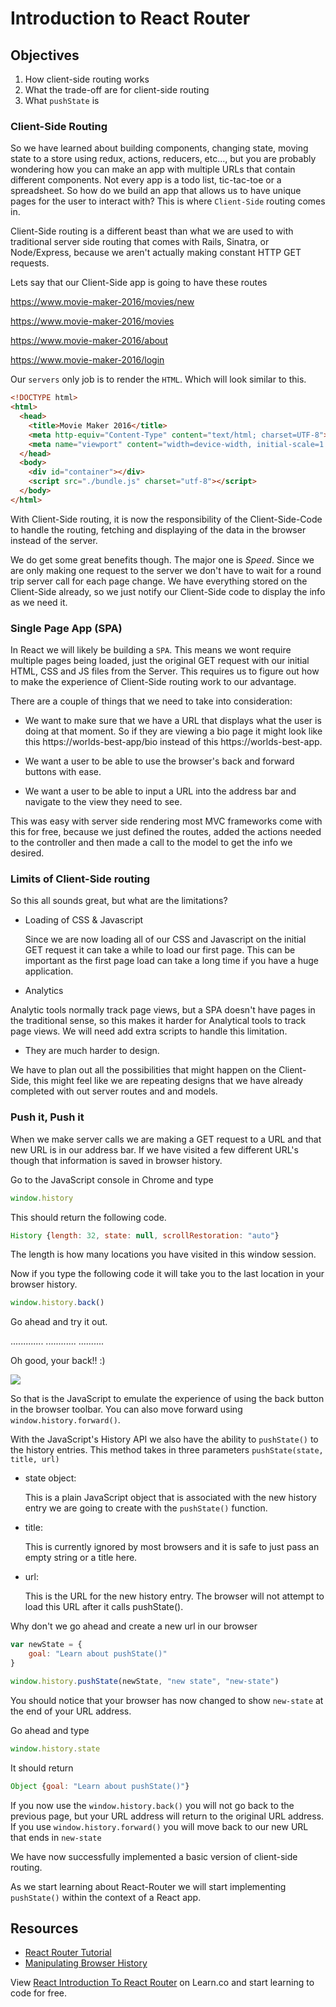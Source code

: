 # Introduction to React Router
## Objectives

1. How client-side routing works
2. What the trade-off are for client-side routing
3. What `pushState` is


### Client-Side Routing

So we have learned about building components, changing state, moving state to a store using redux, actions, reducers, etc..., but you are probably wondering how you can make an app with multiple URLs that contain different components. Not every app is a todo list, tic-tac-toe or a spreadsheet. So how do we build an app that allows us to have unique pages for the user to interact with? This is where `Client-Side` routing comes in.  

Client-Side routing is a different beast than what we are used to with traditional server side routing that comes with Rails, Sinatra, or Node/Express, because we aren't actually making constant HTTP GET requests.

Lets say that our Client-Side app is going to have these routes

https://www.movie-maker-2016/movies/new

https://www.movie-maker-2016/movies

https://www.movie-maker-2016/about

https://www.movie-maker-2016/login

Our `servers` only job is to render the `HTML`. Which will look similar to this.

```html
<!DOCTYPE html>
<html>
  <head>
    <title>Movie Maker 2016</title>
    <meta http-equiv="Content-Type" content="text/html; charset=UTF-8">
    <meta name="viewport" content="width=device-width, initial-scale=1.0">
  </head>
  <body>
    <div id="container"></div>
    <script src="./bundle.js" charset="utf-8"></script>
  </body>
</html>
```

With Client-Side routing, it is now the responsibility of the Client-Side-Code to handle the routing, fetching and displaying of the data in the browser instead of the server.

We do get some great benefits though. The major one is *Speed*. Since we are only making one request to the server we don't have to wait for a round trip server call for each page change. We have everything stored on the Client-Side already, so we just notify our Client-Side code to display the info as we need it.

### Single Page App (SPA)

In React we will likely be building a `SPA`. This means we wont require multiple pages being loaded, just the original GET request with our initial HTML, CSS and JS files from the Server. This requires us to figure out how to make the experience of Client-Side routing work to our advantage.

There are a couple of things that we need to take into consideration:

* We want to make sure that we have a URL that displays what the user is doing at that moment. So if they are viewing a bio page it might look like this https://worlds-best-app/bio instead of this https://worlds-best-app.

* We want a user to be able to use the browser's back and forward buttons with ease.

* We want a user to be able to input a URL into the address bar and navigate to the view they need to see.

This was easy with server side rendering most MVC frameworks come with this for free, because we just defined the routes, added the actions needed to the controller and then made a call to the model to get the info we desired.


### Limits of Client-Side routing

So this all sounds great, but what are the limitations?

* Loading of CSS & Javascript

  Since we are now loading all of our CSS and Javascript on the initial GET request it can take a while to load our first page. This can be important as the first page load can take a long time if you have a huge application.

 * Analytics

  Analytic tools normally track page views, but a SPA doesn't have pages in the traditional sense, so this makes it harder for Analytical tools to track page views. We will need add extra scripts to handle this limitation.

  * They are much harder to design.

  We have to plan out all the possibilities that might happen on the Client-Side, this might feel like we are repeating designs that we have already completed with out server routes and and models.

### Push it, Push it

When we make server calls we are making a GET request to a URL and that new URL is in our address bar. If we have visited a few different URL's though that information is saved in browser history.

Go to the JavaScript console in Chrome and type

```JavaScript
window.history
```

This should return the following code.

```JavaScript
History {length: 32, state: null, scrollRestoration: "auto"}
```

The length is how many locations you have visited in this window session.

Now if you type the following code it will take you to the last location in your browser history.

```JavaScript
window.history.back()
```

Go ahead and try it out.

.............
............
..........

Oh good, your back!! :)

![](http://i.giphy.com/10VbdHyZElXqso.gif)

So that is the JavaScript to emulate the experience of using the back button in the browser toolbar. You can also move forward using `window.history.forward()`.

With the JavaScript's History API we also have the ability to `pushState()` to the history entries. This method takes in three parameters `pushState(state, title, url)`

* state object:

  This is a plain JavaScript object that is associated with the new history entry we are going to create with the `pushState()` function.

* title:

  This is currently ignored by most browsers and it is safe to just pass an empty string or a title here.

* url:

  This is the URL for the new history entry. The browser will not attempt to load this URL after it calls pushState().

Why don't we go ahead and create a new url in our browser

```JavaScript
var newState = {
    goal: "Learn about pushState()"
}

window.history.pushState(newState, "new state", "new-state")
```

You should notice that your browser has now changed to show `new-state` at the end of your URL address.

Go ahead and type

```JavaScript
window.history.state
```

It should return

```JavaScript
Object {goal: "Learn about pushState()"}
```

If you now use the `window.history.back()` you will not go back to the previous page, but your URL address will return to the original URL address. If you use `window.history.forward()` you will move back to our new URL that ends in `new-state`

We have now successfully implemented a basic version of client-side routing.

As we start learning about React-Router we will start implementing `pushState()` within the context of a React app.

## Resources

* [React Router Tutorial](https://github.com/reactjs/react-router-tutorial/tree/master/lessons/01-setting-up)
* [Manipulating Browser History](https://developer.mozilla.org/en-US/docs/Web/API/History_API)

<p class='util--hide'>View <a href='https://learn.co/lessons/react-introduction-to-react-router'>React Introduction To React Router</a> on Learn.co and start learning to code for free.</p>
